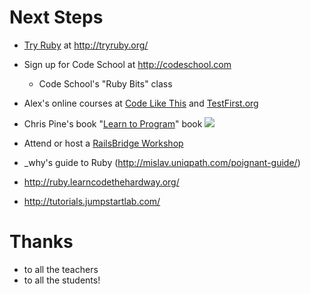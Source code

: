 # Next Steps

* [Try Ruby](http://tryruby.org/) at <http://tryruby.org/>
* Sign up for Code School at <http://codeschool.com>
  * Code School's "Ruby Bits" class
* Alex's online courses at [Code Like This](http://codelikethis.com) and [TestFirst.org](http://testfirst.org)
* Chris Pine's book "[Learn to Program](http://www.amazon.com/gp/product/1934356360/ref=as_li_ss_il?ie=UTF8&camp=1789&creative=390957&creativeASIN=1934356360&linkCode=as2&tag=alexchaffeeco-20)" book <a href="http://www.amazon.com/gp/product/1934356360/ref=as_li_ss_il?ie=UTF8&camp=1789&creative=390957&creativeASIN=1934356360&linkCode=as2&tag=alexchaffeeco-20"><img border="0" src="http://ws-na.amazon-adsystem.com/widgets/q?_encoding=UTF8&ASIN=1934356360&Format=_SL110_&ID=AsinImage&MarketPlace=US&ServiceVersion=20070822&WS=1&tag=alexchaffeeco-20" ></a><img src="http://ir-na.amazon-adsystem.com/e/ir?t=alexchaffeeco-20&l=as2&o=1&a=1934356360" width="1" height="1" border="0" alt="" style="border:none !important; margin:0px !important;" />
* Attend or host a [RailsBridge Workshop](http://railsbridge.org)

* _why's guide to Ruby (http://mislav.uniqpath.com/poignant-guide/)

* <http://ruby.learncodethehardway.org/>
* <http://tutorials.jumpstartlab.com/>

# Thanks

* to all the teachers
* to all the students!

